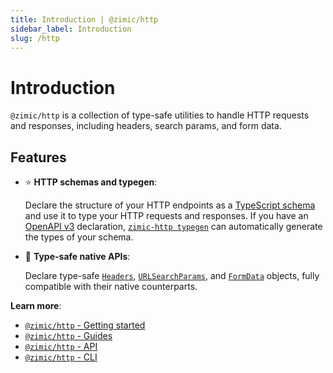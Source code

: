 ```yaml
---
title: Introduction | @zimic/http
sidebar_label: Introduction
slug: /http
---
```


# Introduction

`@zimic/http` is a collection of type-safe utilities to handle HTTP requests and responses, including headers, search
params, and form data.

## Features

- :star: **HTTP schemas and typegen**:

  Declare the structure of your HTTP endpoints as a [TypeScript schema](/docs/zimic-http/guides/1-http-schemas.md) and
  use it to type your HTTP requests and responses. If you have an [OpenAPI v3](https://swagger.io/specification)
  declaration, [`zimic-http typegen`](/docs/zimic-http/guides/3-typegen.md) can automatically generate the types of your
  schema.

- :pushpin: **Type-safe native APIs**:

  Declare type-safe [`Headers`](/docs/zimic-http/api/2-http-headers.md),
  [`URLSearchParams`](/docs/zimic-http/api/3-http-search-params.md), and
  [`FormData`](/docs/zimic-http/api/4-http-form-data.md) objects, fully compatible with their native counterparts.

**Learn more**:

- [`@zimic/http` - Getting started](/docs/zimic-http/2-getting-started.mdx)
- [`@zimic/http` - Guides](/docs/http/guides)
- [`@zimic/http` - API](/docs/http/api)
- [`@zimic/http` - CLI](/docs/http/cLI)
